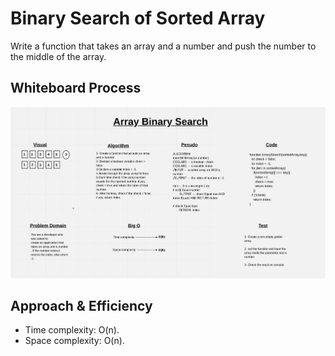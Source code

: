 # Binary Search of Sorted Array

Write a function that takes an array and a number and push the number to the middle of the array.

## Whiteboard Process

![array binary search](./array-binary-search.jpeg)

## Approach & Efficiency

- Time complexity:  O(n).
- Space complexity: O(n).
